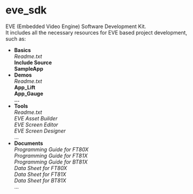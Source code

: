 # eve_sdk
EVE (Embedded Video Engine) Software Development Kit.   
It includes all the necessary resources for EVE based project development, such as: 
   
   * **Basics**   
       _Readme.txt_  
       **Include
       Source   
       SampleApp**  
   * **Demos**   
       _Readme.txt_  
       **App_Lift  
       App_Gauge   
       ...**  
   * **Tools**  
       _Readme.txt_  
       _EVE Asset Builder_  
       _EVE Screen Editor_   
       _EVE Screen Designer_  
       ... 
   * **Documents**  
       _Programming Guide for FT80X_  
       _Programming Guide for FT81X_  
       _Programming Guide for BT81X_   
       _Data Sheet for FT80X_  
       _Data Sheet for FT81X_  
       _Data Sheet for BT81X_  
       ... 
       
